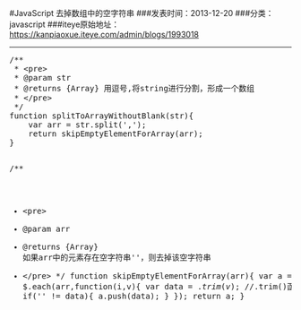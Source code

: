 #JavaScript 去掉数组中的空字符串
###发表时间：2013-12-20
###分类：javascript
###iteye原始地址：<a href="https://kanpiaoxue.iteye.com/admin/blogs/1993018" target="_blank">https://kanpiaoxue.iteye.com/admin/blogs/1993018</a>

---

<div class="iteye-blog-content-contain" style="font-size: 14px;"> 
 <pre name="code" class="js">/**
 * &lt;pre&gt;
 * @param str
 * @returns {Array} 用逗号,将string进行分割，形成一个数组
 * &lt;/pre&gt;
 */
function splitToArrayWithoutBlank(str){
	var arr = str.split(',');
	return skipEmptyElementForArray(arr);
}

/**
 * &lt;pre&gt;
 * @param arr
 * @returns {Array} 如果arr中的元素存在空字符串''，则去掉该空字符串
 * &lt;/pre&gt;
 */
function skipEmptyElementForArray(arr){
	var a = [];
	$.each(arr,function(i,v){
		var data = $.trim(v);//$.trim()函数来自jQuery
		if('' != data){
			a.push(data);
		}
	});
	return a;
}</pre> 
 <p>&nbsp;</p> 
</div>